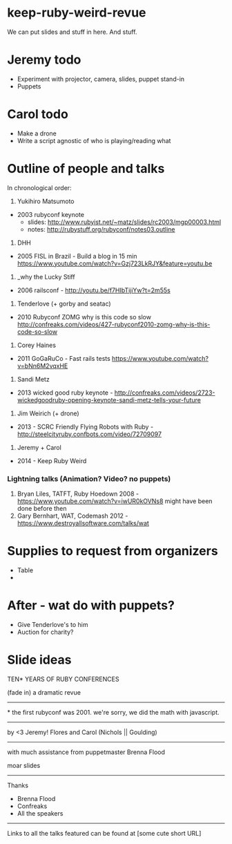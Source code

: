 keep-ruby-weird-revue
=====================

We can put slides and stuff in here. And stuff.

Jeremy todo
===========

* Experiment with projector, camera, slides, puppet stand-in
* Puppets

Carol todo
==========

* Make a drone
* Write a script agnostic of who is playing/reading what

Outline of people and talks
===========================

In chronological order:

1. Yukihiro Matsumoto
  * 2003 rubyconf keynote
    * slides: http://www.rubyist.net/~matz/slides/rc2003/mgp00003.html
    * notes: http://rubystuff.org/rubyconf/notes03.outline

1. DHH
  * 2005 FISL in Brazil - Build a blog in 15 min https://www.youtube.com/watch?v=Gzj723LkRJY&feature=youtu.be

1. _why the Lucky Stiff
  * 2006 railsconf - http://youtu.be/f7HIbTijiYw?t=2m55s

1. Tenderlove (+ gorby and seatac)
  * 2010 Rubyconf ZOMG why is this code so slow http://confreaks.com/videos/427-rubyconf2010-zomg-why-is-this-code-so-slow

1. Corey Haines
  * 2011 GoGaRuCo - Fast rails tests https://www.youtube.com/watch?v=bNn6M2vqxHE

1. Sandi Metz
  * 2013 wicked good ruby keynote - http://confreaks.com/videos/2723-wickedgoodruby-opening-keynote-sandi-metz-tells-your-future

1. Jim Weirich (+ drone)
  * 2013 - SCRC Friendly Flying Robots with Ruby - http://steelcityruby.confbots.com/video/72709097

1. Jeremy + Carol
  * 2014 - Keep Ruby Weird

### Lightning talks (Animation? Video? no puppets)

1. Bryan Liles, TATFT, Ruby Hoedown 2008 - https://www.youtube.com/watch?v=iwUR0kOVNs8 might have been done before then
2. Gary Bernhart, WAT, Codemash 2012 - https://www.destroyallsoftware.com/talks/wat


Supplies to request from organizers
===================================

* Table
*


After - wat do with puppets?
============================

* Give Tenderlove's to him
* Auction for charity?



Slide ideas
===========

TEN* YEARS OF RUBY CONFERENCES

(fade in)
a dramatic revue

---

\* the first rubyconf was 2001. we're sorry, we did the math with javascript.

---

by <3 Jeremy! Flores
and Carol (Nichols || Goulding)

---

with much assistance from puppetmaster
Brenna Flood



moar slides


---

Thanks

* Brenna Flood
* Confreaks
* All the speakers

---

Links to all the talks featured can be found at
[some cute short URL]

